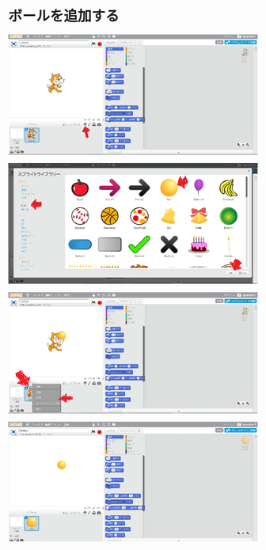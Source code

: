 # ボールを追加する

![](create_ball_001b.png)

![](create_ball_002a.png)

![](create_ball_003a.png)

![](create_ball_004a.png)
